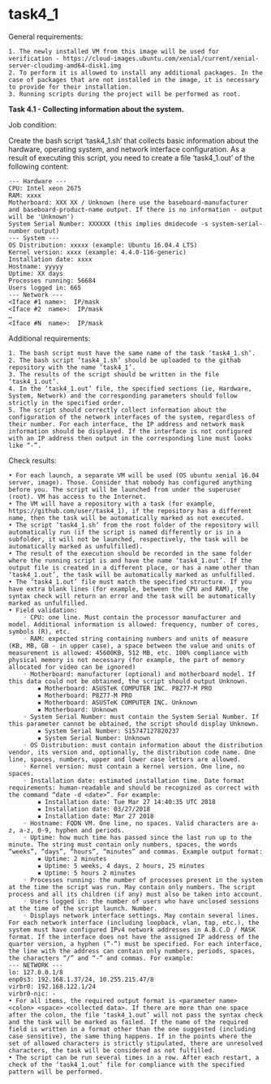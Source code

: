 # task4_1

General requirements:

    1. The newly installed VM from this image will be used for verification - https://cloud-images.ubuntu.com/xenial/current/xenial-server-cloudimg-amd64-disk1.img
    2. To perform it is allowed to install any additional packages. In the case of packages that are not installed in the image, it is necessary to provide for their installation.
    3. Running scripts during the project will be performed as root.

**Task 4.1 - Collecting information about the system.**

Job condition:

Create the bash script ‘task4_1.sh’ that collects basic information about the hardware, operating system, and network interface configuration. As a result of executing this script, you need to create a file ‘task4_1.out’ of the following content:

    --- Hardware ---
    CPU: Intel xeon 2675
    RAM: xxxx 
    Motherboard: XXX XX / Unknown (here use the baseboard-manufacturer
    and baseboard-product-name output. If there is no information - output will be 'Unknown')
    System Serial Number: XXXXXX (this implies dmidecode -s system-serial-number output)
    --- System ---
    OS Distribution: xxxxx (example: Ubuntu 16.04.4 LTS)
    Kernel version: xxxx (example: 4.4.0-116-generic)
    Installation date: xxxx
    Hostname: yyyyy
    Uptime: XX days
    Processes running: 56684
    Users logged in: 665
    --- Network ---
    <Iface #1 name>:  IP/mask
    <Iface #2  name>:  IP/mask
    …
    <Iface #N  name>:  IP/mask

Additional requirements:

    1. The bash script must have the same name of the task ‘task4_1.sh’.
    2. The bash script ‘task4_1.sh’ should be uploaded to the githab repository with the name ‘task4_1’.
    3. The results of the script should be written in the file ‘task4_1.out’.
    4. In the ‘task4_1.out’ file, the specified sections (ie, Hardware, System, Network) and the corresponding parameters should follow strictly in the specified order.
    5. The script should correctly collect information about the configuration of the network interfaces of the system, regardless of their number. For each interface, the IP address and network mask information should be displayed. If the interface is not configured with an IP address then output in the corresponding line must looks like “-”.

Check results:

    • For each launch, a separate VM will be used (OS ubuntu xenial 16.04 server, image). Those. Consider that nobody has configured anything before you. The script will be launched from under the superuser (root). VM has access to the Internet.
    • The VM will have a repository with a task (for example, https://github.com/user/task4_1), if the repository has a different name, then the task will be automatically marked as not executed.
    • The script ‘task4_1.sh’ from the root folder of the repository will automatically run (if the script is named differently or is in a subfolder, it will not be launched, respectively, the task will be automatically marked as unfulfilled).
    • The result of the execution should be recorded in the same folder where the running script is and have the name ‘task4_1.out’. If the output file is created in a different place, or has a name other than ‘task4_1.out’, the task will be automatically marked as unfulfilled.
    • The ‘task4_1.out’ file must match the specified structure. If you have extra blank lines (for example, between the CPU and RAM), the syntax check will return an error and the task will be automatically marked as unfulfilled.
    • Field validation:
        ◦ СPU: one line. Must contain the processor manufacturer and model. Additional information is allowed: frequency, number of cores, symbols (R), etc.
        ◦ RAM: expected string containing numbers and units of measure (KB, MB, GB - in upper case), a space between the value and units of measurement is allowed: 45600KB, 512 MB, etc. 100% compliance with physical memory is not necessary (for example, the part of memory allocated for video can be ignored)
        ◦ Motherboard: manufacturer (optional) and motherboard model. If this data could not be obtained, the script should output Unknown.
            ▪ Motherboard: ASUSTeK COMPUTER INC. P8Z77-M PRO
            ▪ Motherboard: P8Z77-M PRO
            ▪ Motherboard: ASUSTeK COMPUTER INC. Unknown
            ▪ Motherboard: Unknown
        ◦ System Serial Number: must contain the System Serial Number. If this parameter cannot be obtained, the script should display Unknown.
            ▪ System Serial Number: S15747127820237
            ▪ System Serial Number: Unknown
        ◦ OS Distribution: must contain information about the distribution vendor, its version and, optionally, the distribution code name. One line, spaces, numbers, upper and lower case letters are allowed.
        ◦ Kernel version: must contain a kernel version. One line, no spaces.
        ◦ Installation date: estimated installation time. Date format requirements: human-readable and should be recognized as correct with the command “date -d <date>”. For example:
            ▪ Installation date: Tue Mar 27 14:40:35 UTC 2018
            ▪ Installation date: 03/27/2018
            ▪ Installation date: Mar 27 2018
        ◦ Hostname: FQDN VM. One line, no spaces. Valid characters are a-z, a-z, 0-9, hyphen and periods.
        ◦ Uptime: how much time has passed since the last run up to the minute. The string must contain only numbers, spaces, the words “weeks”, “days”, “hours”, “minutes” and commas. Example output format:
            ▪ Uptime: 2 minutes
            ▪ Uptime: 5 weeks, 4 days, 2 hours, 25 minutes
            ▪ Uptime: 5 hours 2 minutes
        ◦ Processes running: the number of processes present in the system at the time the script was run. May contain only numbers. The script process and all its children (if any) must also be taken into account.
        ◦ Users logged in: the number of users who have unclosed sessions at the time of the script launch. Number.
        ◦ Displays network interface settings. May contain several lines. For each network interface (including loopback, vlan, tap, etc.), the system must have configured IPv4 network addresses in A.B.C.D / MASK format. If the interface does not have the assigned IP address of the quarter version, a hyphen (“-”) must be specified. For each interface, the line with the address can contain only numbers, periods, spaces, the characters “/” and “-” and commas. For example:
    --- NETWORK ---
    lo: 127.0.0.1/8
    enp0s3: 192.168.1.37/24, 10.255.215.47/8
    virbr0: 192.168.122.1/24
    virbr0-nic: -
    • For all items, the required output format is <parameter name> <colon> <space> <collected data>. If there are more than one space after the colon, the file ‘task4_1.out’ will not pass the syntax check and the task will be marked as failed. If the name of the required field is written in a format other than the one suggested (including case sensitive), the same thing happens. If in the points where the set of allowed characters is strictly stipulated, there are unresolved characters, the task will be considered as not fulfilled.
    • The script can be run several times in a row. After each restart, a check of the ‘task4_1.out’ file for compliance with the specified pattern will be performed.
